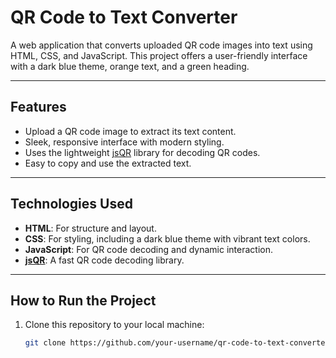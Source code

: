 # **QR Code to Text Converter**

A web application that converts uploaded QR code images into text using HTML, CSS, and JavaScript. This project offers a user-friendly interface with a dark blue theme, orange text, and a green heading.

---

## **Features**

- Upload a QR code image to extract its text content.
- Sleek, responsive interface with modern styling.
- Uses the lightweight [jsQR](https://github.com/cozmo/jsQR) library for decoding QR codes.
- Easy to copy and use the extracted text.

---

## **Technologies Used**

- **HTML**: For structure and layout.
- **CSS**: For styling, including a dark blue theme with vibrant text colors.
- **JavaScript**: For QR code decoding and dynamic interaction.
- **[jsQR](https://github.com/cozmo/jsQR)**: A fast QR code decoding library.

---

## **How to Run the Project**

1. Clone this repository to your local machine:
   ```bash
   git clone https://github.com/your-username/qr-code-to-text-converter.git


